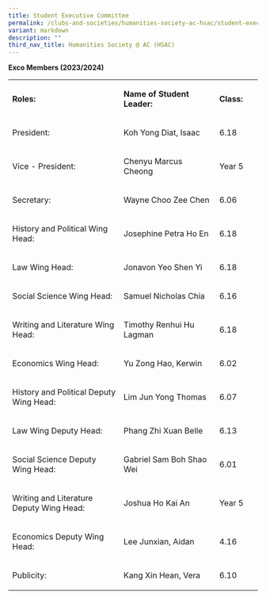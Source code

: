 ```yaml
---
title: Student Executive Committee
permalink: /clubs-and-societies/humanities-society-ac-hsac/student-executive-committee/
variant: markdown
description: ""
third_nav_title: Humanities Society @ AC (HSAC)
---
```

<p><strong>Exco Members (2023/2024)</strong></p>
<table>
<tbody>
<tr>
<td width="396">
<p><strong>Roles: </strong></p>
</td>
<td width="324">
<p><strong>Name of Student Leader:</strong></p>
</td>
<td width="102">
<p><strong>Class:</strong></p>
</td>
</tr>
<tr>
<td width="396">
<p>President:</p>
</td>
<td width="324">
<p>Koh Yong Diat, Isaac</p>
</td>
<td width="102">
<p>6.18</p>
</td>
</tr>
<tr>
<td width="396">
<p>Vice - President:</p>
</td>
<td width="324">
<p>Chenyu Marcus Cheong</p>
</td>
<td width="102">
<p>Year 5</p>
</td>
</tr>
<tr>
<td width="396">
<p>Secretary:</p>
</td>
<td width="324">
<p>Wayne Choo Zee Chen</p>
</td>
<td width="102">
<p>6.06</p>
</td>
</tr>
<tr>
<td width="396">
<p>History and Political Wing Head:</p>
</td>
<td width="324">
<p>Josephine Petra Ho En</p>
</td>
<td width="102">
<p>6.18</p>
</td>
</tr>
<tr>
<td width="396">
<p>Law Wing Head:</p>
</td>
<td width="324">
<p>Jonavon Yeo Shen Yi</p>
</td>
<td width="102">
<p>6.18</p>
</td>
</tr>
<tr>
<td width="396">
<p>Social Science Wing Head:</p>
</td>
<td width="324">
<p>Samuel Nicholas Chia</p>
</td>
<td width="102">
<p>6.16</p>
</td>
</tr>
<tr>
<td width="396">
<p>Writing and Literature Wing Head:</p>
</td>
<td width="324">
<p>Timothy Renhui Hu Lagman</p>
</td>
<td width="102">
<p>6.18</p>
</td>
</tr>
<tr>
<td width="396">
<p>Economics Wing Head:</p>
</td>
<td width="324">
<p>Yu Zong Hao, Kerwin</p>
</td>
<td width="102">
<p>6.02</p>
</td>
</tr>
<tr>
<td width="396">
<p>History and Political Deputy Wing Head:</p>
</td>
<td width="324">
<p>Lim Jun Yong Thomas</p>
</td>
<td width="102">
<p>6.07</p>
</td>
</tr>
<tr>
<td width="396">
<p>Law Wing Deputy Head:</p>
</td>
<td width="324">
<p>Phang Zhi Xuan Belle</p>
</td>
<td width="102">
<p>6.13</p>
</td>
</tr>
<tr>
<td width="396">
<p>Social Science Deputy Wing Head:</p>
</td>
<td width="324">
<p>Gabriel Sam Boh Shao Wei</p>
</td>
<td width="102">
<p>6.01</p>
</td>
</tr>
<tr>
<td width="396">
<p>Writing and Literature Deputy Wing Head:</p>
</td>
<td width="324">
<p>Joshua Ho Kai An</p>
</td>
<td width="102">
<p>Year 5</p>
</td>
</tr>
<tr>
<td width="396">
<p>Economics Deputy Wing Head:</p>
</td>
<td width="324">
<p>Lee Junxian, Aidan</p>
</td>
<td width="102">
<p>4.16</p>
</td>
</tr>
<tr>
<td width="396">
<p>Publicity:</p>
</td>
<td width="324">
<p>Kang Xin Hean, Vera</p>
</td>
<td width="102">
<p>6.10</p>
</td>
</tr>
</tbody>
</table>
